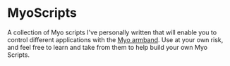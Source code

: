 MyoScripts
==========

A collection of Myo scripts I've personally written that will enable you to control different applications with the [Myo armband](http://www.getmyo.com). Use at your own risk, and feel free to learn and take from them to help build your own Myo Scripts.
